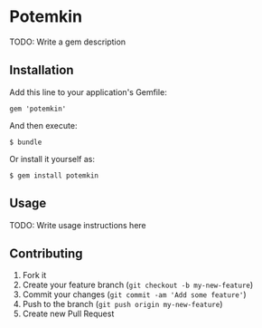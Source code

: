 # Potemkin

TODO: Write a gem description

## Installation

Add this line to your application's Gemfile:

    gem 'potemkin'

And then execute:

    $ bundle

Or install it yourself as:

    $ gem install potemkin

## Usage

TODO: Write usage instructions here

## Contributing

1. Fork it
2. Create your feature branch (`git checkout -b my-new-feature`)
3. Commit your changes (`git commit -am 'Add some feature'`)
4. Push to the branch (`git push origin my-new-feature`)
5. Create new Pull Request

